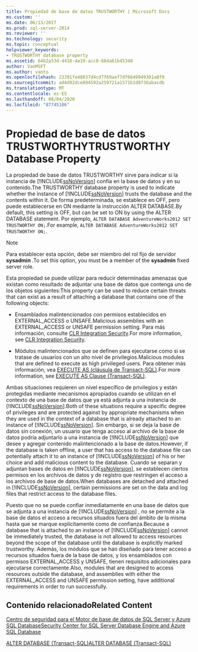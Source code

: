```yaml
---
title: Propiedad de base de datos TRUSTWORTHY | Microsoft Docs
ms.custom: ''
ms.date: 06/13/2017
ms.prod: sql-server-2014
ms.reviewer: ''
ms.technology: security
ms.topic: conceptual
helpviewer_keywords:
- TRUSTWORTHY database property
ms.assetid: 64b2a53d-4416-4a19-acc0-664a61b45348
author: VanMSFT
ms.author: vanto
ms.openlocfilehash: 23391fe48037d4cd7f69aef7df6649949301a0f0
ms.sourcegitcommit: ad4d92dce894592a259721a1571b1d8736abacdb
ms.translationtype: MT
ms.contentlocale: es-ES
ms.lasthandoff: 08/04/2020
ms.locfileid: "87745106"
---
```

# <a name="trustworthy-database-property"></a><span data-ttu-id="bed33-102">Propiedad de base de datos TRUSTWORTHY</span><span class="sxs-lookup"><span data-stu-id="bed33-102">TRUSTWORTHY Database Property</span></span>
  <span data-ttu-id="bed33-103">La propiedad de base de datos TRUSTWORTHY sirve para indicar si la instancia de [!INCLUDE[ssNoVersion](../../includes/ssnoversion-md.md)] confía en la base de datos y en su contenido.</span><span class="sxs-lookup"><span data-stu-id="bed33-103">The TRUSTWORTHY database property is used to indicate whether the instance of [!INCLUDE[ssNoVersion](../../includes/ssnoversion-md.md)] trusts the database and the contents within it.</span></span> <span data-ttu-id="bed33-104">De forma predeterminada, se establece en OFF, pero puede establecerse en ON mediante la instrucción ALTER DATABASE.</span><span class="sxs-lookup"><span data-stu-id="bed33-104">By default, this setting is OFF, but can be set to ON by using the ALTER DATABASE statement.</span></span> <span data-ttu-id="bed33-105">Por ejemplo, `ALTER DATABASE AdventureWorks2012 SET TRUSTWORTHY ON;`.</span><span class="sxs-lookup"><span data-stu-id="bed33-105">For example, `ALTER DATABASE AdventureWorks2012 SET TRUSTWORTHY ON;`.</span></span>  
  
> [!NOTE]  
>  <span data-ttu-id="bed33-106">Para establecer esta opción, debe ser miembro del rol fijo de servidor **sysadmin** .</span><span class="sxs-lookup"><span data-stu-id="bed33-106">To set this option, you must be a member of the **sysadmin** fixed server role.</span></span>  
  
 <span data-ttu-id="bed33-107">Esta propiedad se puede utilizar para reducir determinadas amenazas que existan como resultado de adjuntar una base de datos que contenga uno de los objetos siguientes:</span><span class="sxs-lookup"><span data-stu-id="bed33-107">This property can be used to reduce certain threats that can exist as a result of attaching a database that contains one of the following objects:</span></span>  
  
-   <span data-ttu-id="bed33-108">Ensamblados malintencionados con permisos establecidos en EXTERNAL_ACCESS o UNSAFE.</span><span class="sxs-lookup"><span data-stu-id="bed33-108">Malicious assemblies with an EXTERNAL_ACCESS or UNSAFE permission setting.</span></span> <span data-ttu-id="bed33-109">Para más información, consulte [CLR Integration Security](../clr-integration/security/clr-integration-security.md).</span><span class="sxs-lookup"><span data-stu-id="bed33-109">For more information, see [CLR Integration Security](../clr-integration/security/clr-integration-security.md).</span></span>  
  
-   <span data-ttu-id="bed33-110">Módulos malintencionados que se definen para ejecutarse como si se tratase de usuarios con un alto nivel de privilegios.</span><span class="sxs-lookup"><span data-stu-id="bed33-110">Malicious modules that are defined to execute as high privileged users.</span></span> <span data-ttu-id="bed33-111">Para obtener más información, vea [EXECUTE AS &#40;cláusula de Transact-SQL&#41;](/sql/t-sql/statements/execute-as-clause-transact-sql).</span><span class="sxs-lookup"><span data-stu-id="bed33-111">For more information, see [EXECUTE AS Clause &#40;Transact-SQL&#41;](/sql/t-sql/statements/execute-as-clause-transact-sql).</span></span>  
  
 <span data-ttu-id="bed33-112">Ambas situaciones requieren un nivel específico de privilegios y están protegidas mediante mecanismos apropiados cuando se utilizan en el contexto de una base de datos que ya está adjunta a una instancia de [!INCLUDE[ssNoVersion](../../includes/ssnoversion-md.md)].</span><span class="sxs-lookup"><span data-stu-id="bed33-112">Both of these situations require a specific degree of privileges and are protected against by appropriate mechanisms when they are used in the context of a database that is already attached to an instance of [!INCLUDE[ssNoVersion](../../includes/ssnoversion-md.md)].</span></span> <span data-ttu-id="bed33-113">Sin embargo, si se deja la base de datos sin conexión, un usuario que tenga acceso al archivo de la base de datos podría adjuntarlo a una instancia de [!INCLUDE[ssNoVersion](../../includes/ssnoversion-md.md)] que desee y agregar contenido malintencionado a la base de datos.</span><span class="sxs-lookup"><span data-stu-id="bed33-113">However, if the database is taken offline, a user that has access to the database file can potentially attach it to an instance of [!INCLUDE[ssNoVersion](../../includes/ssnoversion-md.md)] of his or her choice and add malicious content to the database.</span></span> <span data-ttu-id="bed33-114">Cuando se separan y adjuntan bases de datos en [!INCLUDE[ssNoVersion](../../includes/ssnoversion-md.md)], se establecen ciertos permisos en los archivos de datos y de registro que restringen el acceso a los archivos de base de datos.</span><span class="sxs-lookup"><span data-stu-id="bed33-114">When databases are detached and attached in [!INCLUDE[ssNoVersion](../../includes/ssnoversion-md.md)], certain permissions are set on the data and log files that restrict access to the database files.</span></span>  
  
 <span data-ttu-id="bed33-115">Puesto que no se puede confiar inmediatamente en una base de datos que se adjunta a una instancia de [!INCLUDE[ssNoVersion](../../includes/ssnoversion-md.md)] , no se permite a la base de datos el acceso a recursos situados fuera del ámbito de la misma hasta que se marque explícitamente como de confianza.</span><span class="sxs-lookup"><span data-stu-id="bed33-115">Because a database that is attached to an instance of [!INCLUDE[ssNoVersion](../../includes/ssnoversion-md.md)] cannot be immediately trusted, the database is not allowed to access resources beyond the scope of the database until the database is explicitly marked trustworthy.</span></span> <span data-ttu-id="bed33-116">Además, los módulos que se han diseñado para tener acceso a recursos situados fuera de la base de datos, y los ensamblados con permisos EXTERNAL_ACCESS y UNSAFE, tienen requisitos adicionales para ejecutarse correctamente.</span><span class="sxs-lookup"><span data-stu-id="bed33-116">Also, modules that are designed to access resources outside the database, and assemblies with either the EXTERNAL_ACCESS and UNSAFE permission setting, have additional requirements in order to run successfully.</span></span>  
  
## <a name="related-content"></a><span data-ttu-id="bed33-117">Contenido relacionado</span><span class="sxs-lookup"><span data-stu-id="bed33-117">Related Content</span></span>  
 [<span data-ttu-id="bed33-118">Centro de seguridad para el Motor de base de datos de SQL Server y Azure SQL Database</span><span class="sxs-lookup"><span data-stu-id="bed33-118">Security Center for SQL Server Database Engine and Azure SQL Database</span></span>](security-center-for-sql-server-database-engine-and-azure-sql-database.md)  
  
 [<span data-ttu-id="bed33-119">ALTER DATABASE &#40;Transact-SQL&#41;</span><span class="sxs-lookup"><span data-stu-id="bed33-119">ALTER DATABASE &#40;Transact-SQL&#41;</span></span>](/sql/t-sql/statements/alter-database-transact-sql)  
  
  

